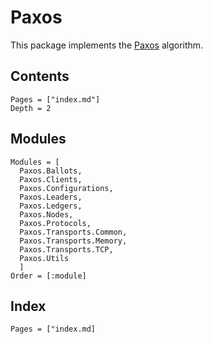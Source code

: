 # Paxos

This package implements the [Paxos](https://en.wikipedia.org/wiki/Paxos_(computer_science)) algorithm.


## Contents

```@contents
Pages = ["index.md"]
Depth = 2
```

## Modules

```@autodocs
Modules = [
  Paxos.Ballots,
  Paxos.Clients,
  Paxos.Configurations,
  Paxos.Leaders,
  Paxos.Ledgers,
  Paxos.Nodes,
  Paxos.Protocols,
  Paxos.Transports.Common,
  Paxos.Transports.Memory,
  Paxos.Transports.TCP,
  Paxos.Utils
  ]
Order = [:module]
```

## Index

```@index
Pages = ["index.md]
```